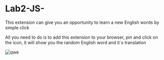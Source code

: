 # Lab2-JS-
This extension can give you an opportunity to learn a new English words by simple click

All you need to do is to add this extension to your browser, pin and click on the icon, it will show you the random English word and it`s translation


![qwe](https://github.com/AntonMaliovanyi/Lab2-JS-/assets/121585402/9d135c49-cd31-4d2d-8402-8d80f1a4c879)
